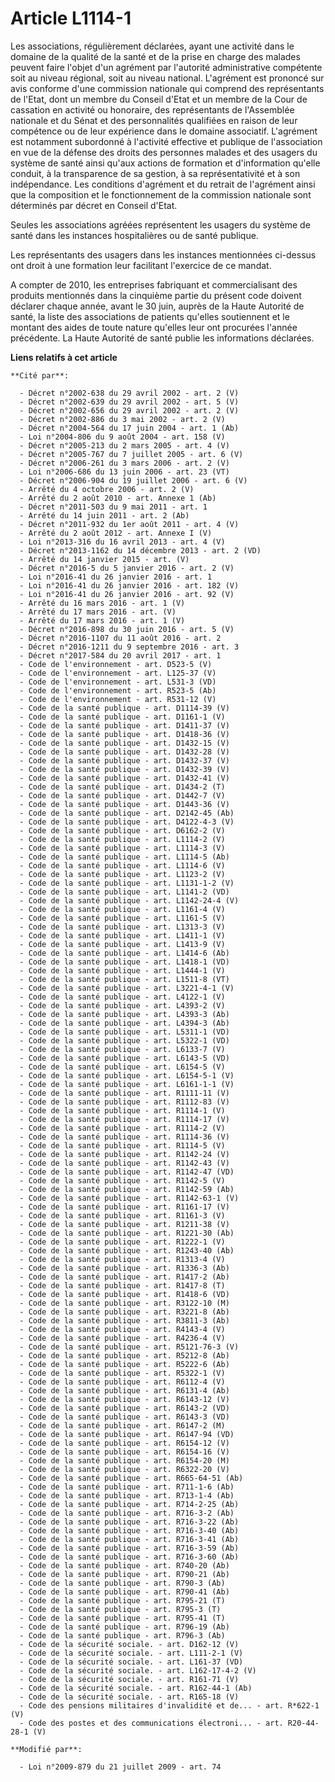 # Article L1114-1

Les associations, régulièrement déclarées, ayant une activité dans le domaine de la qualité de la santé et de la prise en
charge des malades peuvent faire l'objet d'un agrément par l'autorité administrative compétente soit au niveau régional, soit
au niveau national. L'agrément est prononcé sur avis conforme d'une commission nationale qui comprend des représentants de
l'Etat, dont un membre du Conseil d'Etat et un membre de la Cour de cassation en activité ou honoraire, des représentants de
l'Assemblée nationale et du Sénat et des personnalités qualifiées en raison de leur compétence ou de leur expérience dans le
domaine associatif. L'agrément est notamment subordonné à l'activité effective et publique de l'association en vue de la
défense des droits des personnes malades et des usagers du système de santé ainsi qu'aux actions de formation et
d'information qu'elle conduit, à la transparence de sa gestion, à sa représentativité et à son indépendance. Les conditions
d'agrément et du retrait de l'agrément ainsi que la composition et le fonctionnement de la commission nationale sont
déterminés par décret en Conseil d'Etat.

Seules les associations agréées représentent les usagers du système de santé dans les instances hospitalières ou de santé
publique.

Les représentants des usagers dans les instances mentionnées ci-dessus ont droit à une formation leur facilitant l'exercice
de ce mandat.

A compter de 2010, les entreprises fabriquant et commercialisant des produits mentionnés dans la cinquième partie du présent
code doivent déclarer chaque année, avant le 30 juin, auprès de la Haute Autorité de santé, la liste des associations de
patients qu'elles soutiennent et le montant des aides de toute nature qu'elles leur ont procurées l'année précédente. La
Haute Autorité de santé publie les informations déclarées.

**Liens relatifs à cet article**

	**Cité par**:

	  - Décret n°2002-638 du 29 avril 2002 - art. 2 (V)
	  - Décret n°2002-639 du 29 avril 2002 - art. 5 (V)
	  - Décret n°2002-656 du 29 avril 2002 - art. 2 (V)
	  - Décret n°2002-886 du 3 mai 2002 - art. 2 (V)
	  - Décret n°2004-564 du 17 juin 2004 - art. 1 (Ab)
	  - Loi n°2004-806 du 9 août 2004 - art. 158 (V)
	  - Décret n°2005-213 du 2 mars 2005 - art. 4 (V)
	  - Décret n°2005-767 du 7 juillet 2005 - art. 6 (V)
	  - Décret n°2006-261 du 3 mars 2006 - art. 2 (V)
	  - Loi n°2006-686 du 13 juin 2006 - art. 23 (VT)
	  - Décret n°2006-904 du 19 juillet 2006 - art. 6 (V)
	  - Arrêté du 4 octobre 2006 - art. 2 (V)
	  - Arrêté du 2 août 2010 - art. Annexe 1 (Ab)
	  - Décret n°2011-503 du 9 mai 2011 - art. 1
	  - Arrêté du 14 juin 2011 - art. 2 (Ab)
	  - Décret n°2011-932 du 1er août 2011 - art. 4 (V)
	  - Arrêté du 2 août 2012 - art. Annexe I (V)
	  - Loi n°2013-316 du 16 avril 2013 - art. 4 (V)
	  - Décret n°2013-1162 du 14 décembre 2013 - art. 2 (VD)
	  - Arrêté du 14 janvier 2015 - art. (V)
	  - Décret n°2016-5 du 5 janvier 2016 - art. 2 (V)
	  - Loi n°2016-41 du 26 janvier 2016 - art. 1
	  - Loi n°2016-41 du 26 janvier 2016 - art. 182 (V)
	  - Loi n°2016-41 du 26 janvier 2016 - art. 92 (V)
	  - Arrêté du 16 mars 2016 - art. 1 (V)
	  - Arrêté du 17 mars 2016 - art. (V)
	  - Arrêté du 17 mars 2016 - art. 1 (V)
	  - Décret n°2016-898 du 30 juin 2016 - art. 5 (V)
	  - Décret n°2016-1107 du 11 août 2016 - art. 2
	  - Décret n°2016-1211 du 9 septembre 2016 - art. 3
	  - Décret n°2017-584 du 20 avril 2017 - art. 1
	  - Code de l'environnement - art. D523-5 (V)
	  - Code de l'environnement - art. L125-37 (V)
	  - Code de l'environnement - art. L531-3 (VD)
	  - Code de l'environnement - art. R523-5 (Ab)
	  - Code de l'environnement - art. R531-12 (V)
	  - Code de la santé publique - art. D1114-39 (V)
	  - Code de la santé publique - art. D1161-1 (V)
	  - Code de la santé publique - art. D1411-37 (V)
	  - Code de la santé publique - art. D1418-36 (V)
	  - Code de la santé publique - art. D1432-15 (V)
	  - Code de la santé publique - art. D1432-28 (V)
	  - Code de la santé publique - art. D1432-37 (V)
	  - Code de la santé publique - art. D1432-39 (V)
	  - Code de la santé publique - art. D1432-41 (V)
	  - Code de la santé publique - art. D1434-2 (T)
	  - Code de la santé publique - art. D1442-7 (V)
	  - Code de la santé publique - art. D1443-36 (V)
	  - Code de la santé publique - art. D2142-45 (Ab)
	  - Code de la santé publique - art. D4122-4-3 (V)
	  - Code de la santé publique - art. D6162-2 (V)
	  - Code de la santé publique - art. L1114-2 (V)
	  - Code de la santé publique - art. L1114-3 (V)
	  - Code de la santé publique - art. L1114-5 (Ab)
	  - Code de la santé publique - art. L1114-6 (V)
	  - Code de la santé publique - art. L1123-2 (V)
	  - Code de la santé publique - art. L1131-1-2 (V)
	  - Code de la santé publique - art. L1141-2 (VD)
	  - Code de la santé publique - art. L1142-24-4 (V)
	  - Code de la santé publique - art. L1161-4 (V)
	  - Code de la santé publique - art. L1161-5 (V)
	  - Code de la santé publique - art. L1313-3 (V)
	  - Code de la santé publique - art. L1411-1 (V)
	  - Code de la santé publique - art. L1413-9 (V)
	  - Code de la santé publique - art. L1414-6 (Ab)
	  - Code de la santé publique - art. L1418-1 (VD)
	  - Code de la santé publique - art. L1444-1 (V)
	  - Code de la santé publique - art. L1511-8 (VT)
	  - Code de la santé publique - art. L3221-4-1 (V)
	  - Code de la santé publique - art. L4122-1 (V)
	  - Code de la santé publique - art. L4393-2 (V)
	  - Code de la santé publique - art. L4393-3 (Ab)
	  - Code de la santé publique - art. L4394-3 (Ab)
	  - Code de la santé publique - art. L5311-1 (VD)
	  - Code de la santé publique - art. L5322-1 (VD)
	  - Code de la santé publique - art. L6133-7 (V)
	  - Code de la santé publique - art. L6143-5 (VD)
	  - Code de la santé publique - art. L6154-5 (V)
	  - Code de la santé publique - art. L6154-5-1 (V)
	  - Code de la santé publique - art. L6161-1-1 (V)
	  - Code de la santé publique - art. R1111-11 (V)
	  - Code de la santé publique - art. R1112-83 (V)
	  - Code de la santé publique - art. R1114-1 (V)
	  - Code de la santé publique - art. R1114-17 (V)
	  - Code de la santé publique - art. R1114-2 (V)
	  - Code de la santé publique - art. R1114-36 (V)
	  - Code de la santé publique - art. R1114-5 (V)
	  - Code de la santé publique - art. R1142-24 (V)
	  - Code de la santé publique - art. R1142-43 (V)
	  - Code de la santé publique - art. R1142-47 (VD)
	  - Code de la santé publique - art. R1142-5 (V)
	  - Code de la santé publique - art. R1142-59 (Ab)
	  - Code de la santé publique - art. R1142-63-1 (V)
	  - Code de la santé publique - art. R1161-17 (V)
	  - Code de la santé publique - art. R1161-3 (V)
	  - Code de la santé publique - art. R1211-38 (V)
	  - Code de la santé publique - art. R1221-30 (Ab)
	  - Code de la santé publique - art. R1222-1 (V)
	  - Code de la santé publique - art. R1243-40 (Ab)
	  - Code de la santé publique - art. R1313-4 (V)
	  - Code de la santé publique - art. R1336-3 (Ab)
	  - Code de la santé publique - art. R1417-2 (Ab)
	  - Code de la santé publique - art. R1417-8 (T)
	  - Code de la santé publique - art. R1418-6 (VD)
	  - Code de la santé publique - art. R3122-10 (M)
	  - Code de la santé publique - art. R3221-8 (Ab)
	  - Code de la santé publique - art. R3811-3 (Ab)
	  - Code de la santé publique - art. R4143-4 (V)
	  - Code de la santé publique - art. R4236-4 (V)
	  - Code de la santé publique - art. R5121-76-3 (V)
	  - Code de la santé publique - art. R5212-8 (Ab)
	  - Code de la santé publique - art. R5222-6 (Ab)
	  - Code de la santé publique - art. R5322-1 (V)
	  - Code de la santé publique - art. R6112-4 (V)
	  - Code de la santé publique - art. R6131-4 (Ab)
	  - Code de la santé publique - art. R6143-12 (V)
	  - Code de la santé publique - art. R6143-2 (VD)
	  - Code de la santé publique - art. R6143-3 (VD)
	  - Code de la santé publique - art. R6147-2 (M)
	  - Code de la santé publique - art. R6147-94 (VD)
	  - Code de la santé publique - art. R6154-12 (V)
	  - Code de la santé publique - art. R6154-16 (V)
	  - Code de la santé publique - art. R6154-20 (M)
	  - Code de la santé publique - art. R6322-20 (V)
	  - Code de la santé publique - art. R665-64-51 (Ab)
	  - Code de la santé publique - art. R711-1-6 (Ab)
	  - Code de la santé publique - art. R713-1-4 (Ab)
	  - Code de la santé publique - art. R714-2-25 (Ab)
	  - Code de la santé publique - art. R716-3-2 (Ab)
	  - Code de la santé publique - art. R716-3-22 (Ab)
	  - Code de la santé publique - art. R716-3-40 (Ab)
	  - Code de la santé publique - art. R716-3-41 (Ab)
	  - Code de la santé publique - art. R716-3-59 (Ab)
	  - Code de la santé publique - art. R716-3-60 (Ab)
	  - Code de la santé publique - art. R740-20 (Ab)
	  - Code de la santé publique - art. R790-21 (Ab)
	  - Code de la santé publique - art. R790-3 (Ab)
	  - Code de la santé publique - art. R790-41 (Ab)
	  - Code de la santé publique - art. R795-21 (T)
	  - Code de la santé publique - art. R795-3 (T)
	  - Code de la santé publique - art. R795-41 (T)
	  - Code de la santé publique - art. R796-19 (Ab)
	  - Code de la santé publique - art. R796-3 (Ab)
	  - Code de la sécurité sociale. - art. D162-12 (V)
	  - Code de la sécurité sociale. - art. L111-2-1 (V)
	  - Code de la sécurité sociale. - art. L161-37 (VD)
	  - Code de la sécurité sociale. - art. L162-17-4-2 (V)
	  - Code de la sécurité sociale. - art. R161-71 (V)
	  - Code de la sécurité sociale. - art. R162-44-1 (Ab)
	  - Code de la sécurité sociale. - art. R165-18 (V)
	  - Code des pensions militaires d'invalidité et de... - art. R*622-1 (V)
	  - Code des postes et des communications électroni... - art. R20-44-28-1 (V)

	**Modifié par**:

	  - Loi n°2009-879 du 21 juillet 2009 - art. 74
